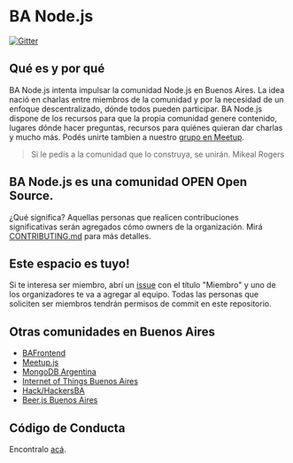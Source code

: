 # BA Node.js

[![Gitter](https://badges.gitter.im/Join%20Chat.svg)](https://gitter.im/banodejs/miembros?utm_source=badge&utm_medium=badge&utm_campaign=pr-badge)

## Qué es y por qué

BA Node.js intenta impulsar la comunidad Node.js en Buenos Aires. La idea nació en charlas entre miembros de la comunidad y por la necesidad de un enfoque descentralizado, dónde todos pueden participar. BA Node.js dispone de los recursos para que la propia comunidad genere contenido, lugares dónde hacer preguntas, recursos para quiénes quieran dar charlas y mucho más. Podés unirte tambien a nuestro [grupo en Meetup][1].

> Si le pedís a la comunidad que lo construya, se unirán. Mikeal Rogers


## BA Node.js es una comunidad OPEN Open Source. 

¿Qué significa? Aquellas personas que realicen contribuciones significativas serán agregados cómo owners de la organización. Mirá [CONTRIBUTING.md][2] para más detalles.

## Este espacio es tuyo!
Si te interesa ser miembro, abrí un [issue][9] con el título "Miembro" y uno de los organizadores te va a agregar al equipo.
Todas las personas que soliciten ser miembros tendrán permisos de commit en este repositorio.

## Otras comunidades en Buenos Aires
- [BAFrontend][4]
- [Meetup.js][5]
- [MongoDB Argentina][6]
- [Internet of Things Buenos Aires][7]
- [Hack/HackersBA][8]
- [Beer.js Buenos Aires][10]

## Código de Conducta
Encontralo [acá][3].

[1]: http://www.meetup.com/BANode-Meetup/
[2]: https://github.com/banodejs/miembros/blob/master/CONTRIBUTING.md
[3]: https://github.com/banodejs/miembros/blob/master/CONDUCT.md
[4]: http://www.meetup.com/BAFrontend/
[5]: http://www.meetup.com/Meetup-js/
[6]: http://www.meetup.com/MongoDB-Argentina/
[7]: http://www.meetup.com/IoT-Buenos-Aires/
[8]: http://www.meetup.com/HacksHackersBA/
[9]: https://github.com/banodejs/miembros/issues/new
[10]: http://www.meetup.com/Beer-js-Buenos-Aires
